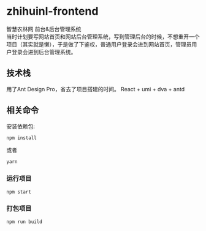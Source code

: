 # zhihuinl-frontend
智慧农林网 前台&后台管理系统  
当时计划要写网站首页和网站后台管理系统，写到管理后台的时候，不想重开一个项目（其实就是懒），于是做了下鉴权，普通用户登录会进到网站首页，管理员用户登录会进到后台管理系统。

## 技术栈
用了Ant Design Pro，省去了项目搭建的时间。
React + umi + dva + antd

## 相关命令

安装依赖包:

```bash
npm install
```

或者

```bash
yarn
```

### 运行项目

```bash
npm start
```

### 打包项目

```bash
npm run build
```

